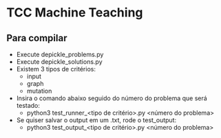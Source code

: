 # TCC Machine Teaching

## Para compilar

- Execute depickle_problems.py
- Execute depickle_solutions.py
- Existem 3 tipos de critérios:
	- input
	- graph
	- mutation
- Insira o comando abaixo seguido do número do problema que será testado:
	- python3 test_runner_<tipo de critério>.py <número do problema>
- Se quiser salvar o output em um .txt, rode o test_output:
	- python3 test_output_<tipo de critério>.py <número do problema>
